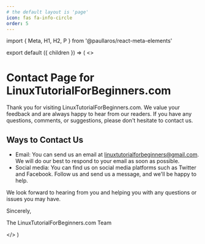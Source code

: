 ```yaml
---
# the default layout is 'page'
icon: fas fa-info-circle
order: 5
---
```


import { Meta, H1, H2, P } from '@paullaros/react-meta-elements'

export default ({ children }) => (
  <>
    <Meta title='Contact Page for LinuxTutorialForBeginners.com' />
    <H1>Contact Page for LinuxTutorialForBeginners.com</H1>
    <P>
      Thank you for visiting LinuxTutorialForBeginners.com. We value your feedback and are always happy to hear from our readers. If you have any questions, comments, or suggestions, please don't hesitate to contact us.
    </P>
    <H2>Ways to Contact Us</H2>
    <ul>
      <li>
        Email: You can send us an email at
        <a href='mailto:linuxtutorialforbeginners@gmail.com'>linuxtutorialforbeginners@gmail.com</a>. We will do our best to respond to your email as soon as possible.
      </li>
      <li>
        Social media: You can find us on social media platforms such as Twitter and Facebook. Follow us and send us a message, and we'll be happy to help.
      </li>
    </ul>
    <P>
      We look forward to hearing from you and helping you with any questions or issues you may have.
    </P>
    <P>Sincerely,</P>
    <P>The LinuxTutorialForBeginners.com Team</P>
  </>
)

